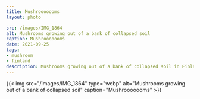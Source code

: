 ```yaml
---
title: Mushrooooooms
layout: photo

src: /images/IMG_1864
alt: Mushrooms growing out of a bank of collapsed soil
caption: Mushrooooooms
date: 2021-09-25
tags:
- mushroom
- finland
description: Mushrooms growing out of a bank of collapsed soil in Finland.
---
```


{{< img src="/images/IMG_1864" type="webp" alt="Mushrooms growing out of a bank of collapsed soil" caption="Mushrooooooms" >}}
